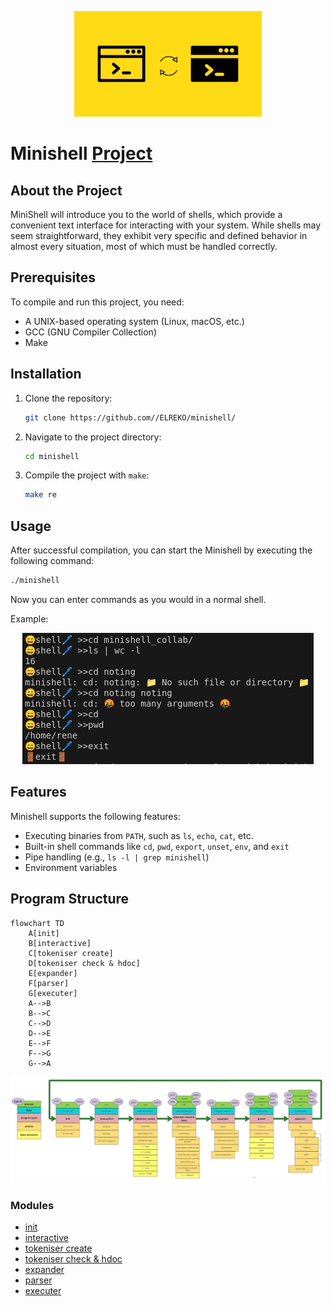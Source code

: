 <p align="center">
  <img src="doc/pic/Change-Shell-in-Linux.png" alt="how the program looks">
</p>

# Minishell [Project](doc/PDF/minishell_subject.pdf)

## About the Project
MiniShell will introduce you to the world of shells, which provide a convenient text interface for interacting with your system. While shells may seem straightforward, they exhibit very specific and defined behavior in almost every situation, most of which must be handled correctly.

## Prerequisites
To compile and run this project, you need:
- A UNIX-based operating system (Linux, macOS, etc.)
- GCC (GNU Compiler Collection)
- Make

## Installation
1. Clone the repository:
   ```sh
   git clone https://github.com//ELREKO/minishell/
   ```
2. Navigate to the project directory:
   ```sh
   cd minishell
   ```
3. Compile the project with `make`:
   ```sh
   make re
   ```

## Usage
After successful compilation, you can start the Minishell by executing the following command:
```sh
./minishell
```
Now you can enter commands as you would in a normal shell.

Example:

<p align="center">
  <img src="doc/pic/programm_work.png" alt="how the program looks">
</p>

## Features
Minishell supports the following features:
- Executing binaries from `PATH`, such as `ls`, `echo`, `cat`, etc.
- Built-in shell commands like `cd`, `pwd`, `export`, `unset`, `env`, and `exit`
- Pipe handling (e.g., `ls -l | grep minishell`)
- Environment variables

## Program Structure

```mermaid
flowchart TD
    A[init]
    B[interactive]
    C[tokeniser create]
    D[tokeniser check & hdoc]
    E[expander]
    F[parser]
    G[executer]
    A-->B
    B-->C
    C-->D
    D-->E
    E-->F
    F-->G
    G-->A
```

![overview](doc/pic/overview.png)

### Modules 
- [init](doc/markdownfile_pic/init.md)
- [interactive](doc/markdownfile_pic/interactiv.md)
- [tokeniser create](doc/markdownfile_pic/tokeniser_create.md)
- [tokeniser check & hdoc](doc/markdownfile_pic/tokeniser_check.md)
- [expander](doc/markdownfile_pic/expander.md)
- [parser](doc/markdownfile_pic/parser.md)
- [executer](doc/markdownfile_pic/executer.md)

